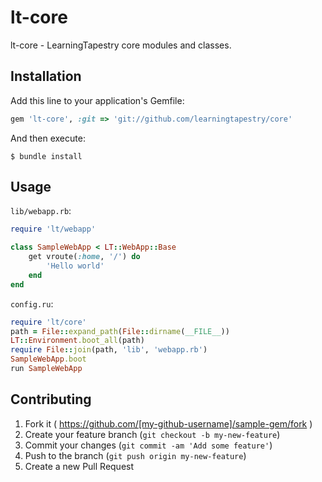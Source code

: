 # lt-core

lt-core - LearningTapestry core modules and classes.

## Installation

Add this line to your application's Gemfile:

```ruby
gem 'lt-core', :git => 'git://github.com/learningtapestry/core'
```

And then execute:

    $ bundle install

## Usage

`lib/webapp.rb`:
```ruby
require 'lt/webapp'

class SampleWebApp < LT::WebApp::Base
    get vroute(:home, '/') do
        'Hello world'
    end
end
```

`config.ru`:
```ruby
require 'lt/core'
path = File::expand_path(File::dirname(__FILE__))
LT::Environment.boot_all(path)
require File::join(path, 'lib', 'webapp.rb')
SampleWebApp.boot
run SampleWebApp
```

## Contributing

1. Fork it ( https://github.com/[my-github-username]/sample-gem/fork )
2. Create your feature branch (`git checkout -b my-new-feature`)
3. Commit your changes (`git commit -am 'Add some feature'`)
4. Push to the branch (`git push origin my-new-feature`)
5. Create a new Pull Request
